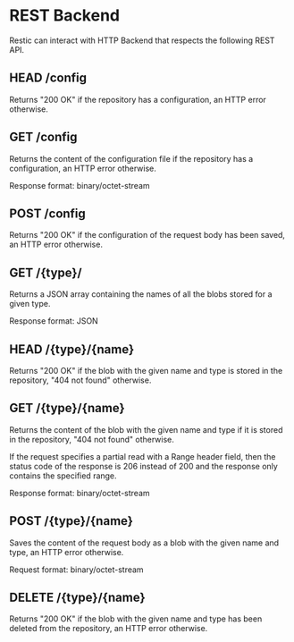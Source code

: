 REST Backend
============

Restic can interact with HTTP Backend that respects the following REST API.

## HEAD /config

Returns "200 OK" if the repository has a configuration, 
an HTTP error otherwise.

## GET /config

Returns the content of the configuration file if the repository has a configuration, 
an HTTP error otherwise.

Response format: binary/octet-stream

## POST /config

Returns "200 OK" if the configuration of the request body has been saved, 
an HTTP error otherwise.

## GET /{type}/

Returns a JSON array containing the names of all the blobs stored for a given type.

Response format: JSON

## HEAD /{type}/{name}

Returns "200 OK" if the blob with the given name and type is stored in the repository,
"404 not found" otherwise.

## GET /{type}/{name}

Returns the content of the blob with the given name and type if it is stored in the repository,
"404 not found" otherwise.

If the request specifies a partial read with a Range header field, 
then the status code of the response is 206 instead of 200
and the response only contains the specified range.

Response format: binary/octet-stream

## POST /{type}/{name}

Saves the content of the request body as a blob with the given name and type,
an HTTP error otherwise.

Request format: binary/octet-stream

## DELETE /{type}/{name}

Returns "200 OK" if the blob with the given name and type has been deleted from the repository,
an HTTP error otherwise.

